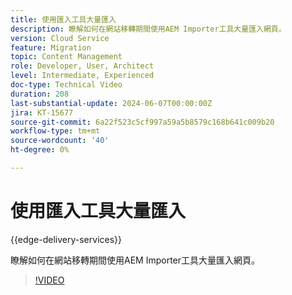 ```yaml
---
title: 使用匯入工具大量匯入
description: 瞭解如何在網站移轉期間使用AEM Importer工具大量匯入網頁。
version: Cloud Service
feature: Migration
topic: Content Management
role: Developer, User, Architect
level: Intermediate, Experienced
doc-type: Technical Video
duration: 208
last-substantial-update: 2024-06-07T00:00:00Z
jira: KT-15677
source-git-commit: 6a22f523c5cf997a59a5b8579c168b641c009b20
workflow-type: tm+mt
source-wordcount: '40'
ht-degree: 0%

---
```



# 使用匯入工具大量匯入

{{edge-delivery-services}}

瞭解如何在網站移轉期間使用AEM Importer工具大量匯入網頁。

>[!VIDEO](https://video.tv.adobe.com/v/3429597/?learn=on)
